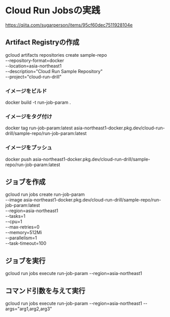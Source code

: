 # Cloud Run Jobsの実践
https://qiita.com/sugarperson/items/95cf60dec7511928104e

## Artifact Registryの作成
gcloud artifacts repositories create sample-repo \
--repository-format=docker \
--location=asia-northeast1 \
--description="Cloud Run Sample Repository" \
--project="cloud-run-drill"


### イメージをビルド
docker build -t run-job-param .

### イメージをタグ付け
docker tag run-job-param:latest asia-northeast1-docker.pkg.dev/cloud-run-drill/sample-repo/run-job-param:latest

### イメージをプッシュ
docker push asia-northeast1-docker.pkg.dev/cloud-run-drill/sample-repo/run-job-param:latest



## ジョブを作成
gcloud run jobs create run-job-param \
--image asia-northeast1-docker.pkg.dev/cloud-run-drill/sample-repo/run-job-param:latest \
--region=asia-northeast1 \
--tasks=1 \
--cpu=1 \
--max-retries=0 \
--memory=512Mi \
--parallelism=1 \
--task-timeout=100

## ジョブを実行
gcloud run jobs execute run-job-param --region=asia-northeast1

## コマンド引数を与えて実行
gcloud run jobs execute run-job-param --region=asia-northeast1 --args="arg1,arg2,arg3"

